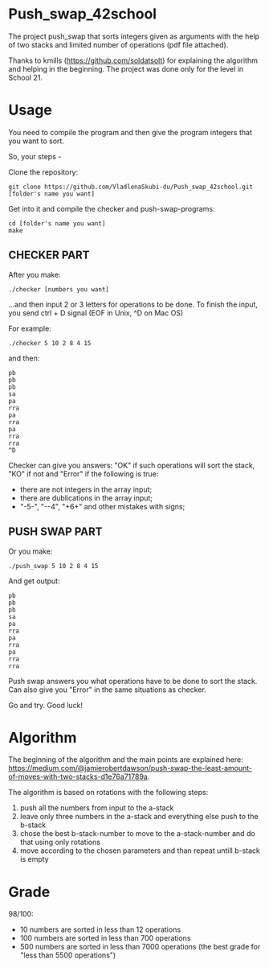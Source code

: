 # Push_swap_42school
The project push_swap that sorts integers given as arguments with the help of two stacks and limited number of operations (pdf file attached).

Thanks to kmills (https://github.com/soldatsolt) for explaining the algorithm and helping in the beginning. 
The project was done only for the level in School 21.

# Usage
You need to compile the program and then give the program integers that you want to sort.

So, your steps -

Clone the repository:

    git clone https://github.com/VladlenaSkubi-du/Push_swap_42school.git [folder's name you want]

Get into it and compile the checker and push-swap-programs:

    cd [folder's name you want]
    make

## CHECKER PART
After you make:

    ./checker [numbers you want]

...and then input 2 or 3 letters for operations to be done. To finish the input, you send ctrl + D signal (EOF in Unix, ^D on Mac OS)

For example:

    ./checker 5 10 2 8 4 15

and then:

    pb
    pb
    pb
    sa
    pa
    rra
    pa
    rra
    pa
    rra
    rra
    ^D

Checker can give you answers: "OK" if such operations will sort the stack, "KO" if not and "Error" if the following is true:
 - there are not integers in the array input;
 - there are dublications in the array input;
 - "-5-", "--4", "+6+" and other mistakes with signs;

## PUSH SWAP PART
Or you make:

    ./push_swap 5 10 2 8 4 15
    
And get output:
    
    pb
    pb
    pb
    sa
    pa
    rra
    pa
    rra
    pa
    rra
    rra

Push swap answers you what operations have to be done to sort the stack. Can also give you "Error" in the same situations as checker.

Go and try. Good luck!

# Algorithm
The beginning of the algorithm and the main points are explained here: https://medium.com/@jamierobertdawson/push-swap-the-least-amount-of-moves-with-two-stacks-d1e76a71789a.

The algorithm is based on rotations with the following steps:
1) push all the numbers from input to the a-stack
2) leave only three numbers in the a-stack and everything else push to the b-stack
3) chose the best b-stack-number to move to the a-stack-number and do that using only rotations
4) move according to the chosen parameters and than repeat untill b-stack is empty

# Grade
98/100:
- 10 numbers are sorted in less than 12 operations
- 100 numbers are sorted in less than 700 operations
- 500 numbers are sorted in less than 7000 operations (the best grade for "less than 5500 operations")
